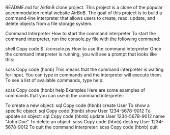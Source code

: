 README.md for AirBnB clone project.
This project is a clone of the popular accommodation rental website AirBnB. The goal of this project is to build a command-line interpreter that allows users to create, read, update, and delete objects from a file storage system.

Command Interpreter
How to start the command interpreter
To start the command interpreter, run the console.py file with the following command:

shell
Copy code
$ ./console.py
How to use the command interpreter
Once the command interpreter is running, you will see a prompt that looks like this:

scss
Copy code
(hbnb)
This means that the command interpreter is waiting for input. You can type in commands and the interpreter will execute them. To see a list of available commands, type help:

scss
Copy code
(hbnb) help
Examples
Here are some examples of commands that you can use in the command interpreter:

To create a new object:
sql
Copy code
(hbnb) create User
To show a specific object:
sql
Copy code
(hbnb) show User 1234-5678-9012
To update an object:
sql
Copy code
(hbnb) update User 1234-5678-9012 name "John Doe"
To delete an object:
scss
Copy code
(hbnb) destroy User 1234-5678-9012
To quit the command interpreter:
scss
Copy code
(hbnb) quit
